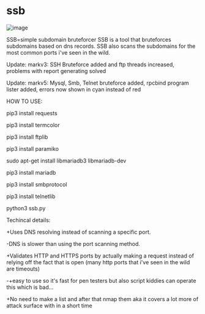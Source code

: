 # ssb
![image](https://user-images.githubusercontent.com/72181445/152828512-214ecf43-37eb-4013-87d3-2eff6fffc354.png)


SSB=simple subdomain bruteforcer
SSB is a tool that bruteforces subdomains based on dns records.
SSB also scans the subdomains for the most common ports i've seen in the wild.

Update: markv3: SSH Bruteforce added and ftp threads increased, problems with report generating solved

Update: markv5: Mysql, Smb, Telnet bruteforce added, rpcbind program lister added, errors now shown in cyan instead of red

HOW TO USE:

pip3 install requests

pip3 install termcolor

pip3 install ftplib

pip3 install paramiko

sudo apt-get install libmariadb3 libmariadb-dev

pip3 install mariadb

pip3 install smbprotocol

pip3 install telnetlib

python3 ssb.py




Techincal details:

+Uses DNS resolving instead of scanning a specific port.


-DNS is slower than using the port scanning method.


+Validates HTTP and HTTPS ports by actually making a request instead of relying off the fact that is open (many http ports that i've seen in the wild are timeouts)


-+easy to use so it's fast for pen testers but also script kiddies can operate this which is bad...


+No need to make a list and after that nmap them aka it covers a lot more of attack surface with in a short time
